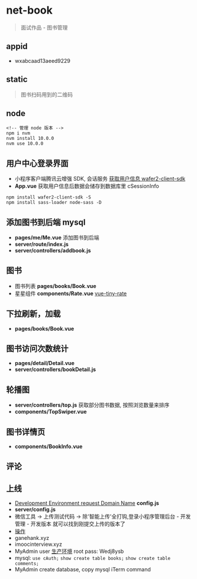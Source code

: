 # net-book

> 面试作品 - 图书管理

## appid

* wxabcaad13aeed9229

## static

> 图书扫码用到的二维码

## node

```console
<!-- 管理 node 版本 -->
npm i nvm
nvm install 10.0.0
nvm use 10.0.0
```

## 用户中心登录界面

* 小程序客户端腾讯云增强 SDK, 会话服务 [获取用户信息 wafer2-client-sdk](https://github.com/tencentyun/wafer-client-sdk/)
* **App.vue** 获取用户信息后数据会储存到数据库里 cSessionInfo

```console
npm install wafer2-client-sdk -S
npm install sass-loader node-sass -D
```

## 添加图书到后端 mysql

* **pages/me/Me.vue** 添加图书到后端
* **server/route/index.js**
* **server/controllers/addbook.js**

## 图书

* 图书列表 **pages/books/Book.vue**
* 星星组件 **components/Rate.vue** [vue-tiny-rate](https://github.com/shengxinjing/vue-tiny-rate)

## 下拉刷新，加载

* **pages/books/Book.vue**

## 图书访问次数统计

* **pages/detail/Detail.vue**
* **server/controllers/bookDetail.js**

## 轮播图

* **server/controllers/top.js** 获取部分图书数据, 按照浏览数量来排序
* **components/TopSwiper.vue**

## 图书详情页

* **components/BookInfo.vue**

## 评论

## 上线

* [Development Environment request Domain Name](https://qod21e5e.qcloud.la)
 **config.js**
* **server/config.js**
* 微信工具 -> 上传测试代码 -> 除'智能上传'全打钩,登录小程序管理后台 - 开发管理 - 开发版本 就可以找到刚提交上传的版本了
* [操作](https://console.cloud.tencent.com/lav2/dev)
* ganehank.xyz
* imoocinterview.xyz
* MyAdmin user [生产环境](https://console.qcloud.com/lav2/production) root pass: Wedj8ysb
* mysql: `use cAuth;` `show create table books;` `show create table comments;`
* MyAdmin create database, copy mysql iTerm command
